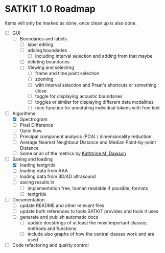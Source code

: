 # SATKIT 1.0 Roadmap

Items will only be marked as done, once clean up is also done.

- [ ] GUI
  - [ ] Boundaries and labels
    - [ ] label editing
    - [ ] adding boundaries
      - [ ] including interval selection and adding from that maybe
    - [ ] deleting boundaries
    - [ ] Viewing and selecting
      - [ ] frame and time point  selection
      - [ ] zooming
      - [ ] with interval selection and Praat's shortcuts or something close
      - [ ] toggle for displaying acoustic boundaries
      - [ ] toggles or similar for displaying different data modalities
      - [ ] note function for annotating individual tokens with free text
- [ ] Algorithms
  - [x] Spectrogram
  - [ ] Pixel Difference
  - [ ] Optic flow
  - [ ] Principal component analysis (PCA) / dimensionality reduction
  - [ ] Average Nearest Neighbour Distance and Median Point-by-point Distance
  - [ ] Some or all of the metrics by [Kathtrine M. Dawson](https://github.com/kdawson2/tshape_analysis)
- [ ] Saving and loading
  - [x] loading textgrids
  - [ ] loading data from AAA
  - [ ] loading data from 3D/4D ultrasound
  - [ ] saving results in
    - [ ] implementation free, human readable if possible, formats
    - [ ] textgrids
- [ ] Documentation
  - [ ] update README and other relevant files
  - [ ] update both references to tools SATKIT provides and tools it uses
  - [ ] generate and publish automatic docs
    - [ ] update docstrings of at least the most important classes, methods and functions
    - [ ] include also graphs of how the central classes work and are used
- [ ] Code refactoring and quality control
